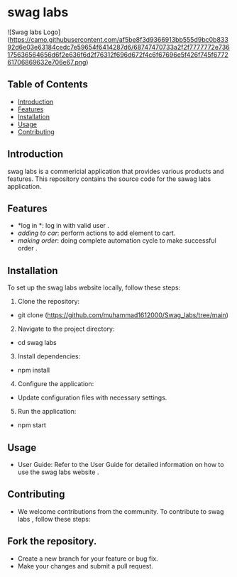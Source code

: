 # swag labs

![Swag labs Logo]
(https://camo.githubusercontent.com/af5be8f3d9366913bb555d9bc0b83392d6e03e63184cedc7e59654f6414287d6/68747470733a2f2f7777772e736175636564656d6f2e636f6d2f76312f696d672f4c6f67696e5f426f745f677261706869632e706e67.png)

## Table of Contents

- [Introduction](#introduction)
- [Features](#features)
- [Installation](#installation)
- [Usage](#usage)
- [Contributing](#contributing)

## Introduction

swag labs  is a  commericial  application that provides various products  and features. This repository contains the source code for the sawag labs  application.

## Features

- *log in  *: log in with valid user .
- *adding to car*: perform actions to add element to cart.
- *making order*: doing complete  automation cycle to make successful order .


## Installation

To set up the swag labs website locally, follow these steps:

1. Clone the repository:
*   git clone (https://github.com/muhammad1612000/Swag_labs/tree/main)
2. Navigate to the project directory:
*   cd swag labs
3. Install dependencies:
*   npm install
4. Configure the application:

* Update configuration files with necessary settings.
5. Run the application:
*   npm start

## Usage
* User Guide: Refer to the User Guide for detailed information on how to use the swag labs website .
## Contributing
* We welcome contributions from the community. To contribute to swag labs , follow these steps:

## Fork the repository.
* Create a new branch for your feature or bug fix.
* Make your changes and submit a pull request.


